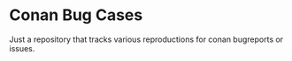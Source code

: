 # Conan Bug Cases

Just a repository that tracks various reproductions for conan bugreports or issues.
